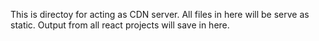 This is directoy for acting as CDN server.
All files in here will be serve as static.
Output from all react projects will save in here.
